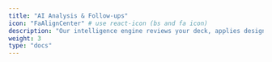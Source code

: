 ```yaml
---
title: "AI Analysis & Follow-ups"
icon: "FaAlignCenter" # use react-icon (bs and fa icon)
description: "Our intelligence engine reviews your deck, applies design-story principles, and asks you a few follow-up questions to refine the output."
weight: 3
type: "docs"
---
```


